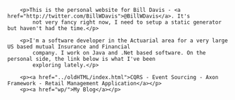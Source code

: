         <p>This is the personal website for Bill Davis - <a href="http://twitter.com/BillWDavis">@BillWDavis</a>. It's
            not very fancy right now, I need to setup a static generator but haven't had the time.</p>

        <p>I'm a software developer in the Actuarial area for a very large US based mutual Insurance and Financial
            company. I work on Java and .Net based software. On the personal side, the link below is what I've been
            exploring lately.</p>

        <p><a href="../oldHTML/index.html">CQRS - Event Sourcing - Axon Framework - Retail Management Application</a></p>
        <p><a href="wp/">My Blog</a></p>
